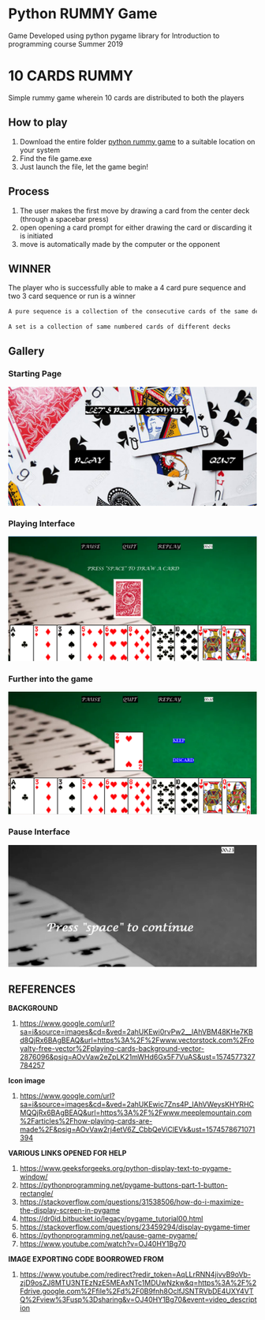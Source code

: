 # Python RUMMY Game
Game Developed using python pygame library for Introduction to programming course Summer 2019

# 10 CARDS RUMMY

Simple rummy game wherein 10 cards are distributed to both the players
## How to play 
1. Download the entire folder [python rummy game](https://github.com/prashasti19075/Python-RUMMY-Game/tree/master/python%20rummy%20game) to a suitable location on your system
2. Find the file game.exe
3. Just launch the file, let the game begin!

## Process

1) The user makes the first move by drawing a card from the center deck (through a spacebar press)
2) open opening a card prompt for either drawing the card or discarding it is initiated
3) move is automatically made by the computer or the opponent

## WINNER
The player who is successfully able to make a 4 card pure sequence and two 3 card sequence or run is a winner 
```bash
A pure sequence is a collection of the consecutive cards of the same deck
```
```bash
A set is a collection of same numbered cards of different decks
```
## Gallery
### Starting Page
![alt text](https://github.com/prashasti19075/Python-RUMMY-Game/blob/master/Images/start%20page.png)
### Playing Interface
![alt text](https://github.com/prashasti19075/Python-RUMMY-Game/blob/master/Images/play%20.png)
### Further into the game
![alt text](https://github.com/prashasti19075/Python-RUMMY-Game/blob/master/Images/drawing%20a%20card%20.png)
### Pause Interface
![alt text](https://github.com/prashasti19075/Python-RUMMY-Game/blob/master/Images/pause.png)

## REFERENCES
**BACKGROUND** 
1. https://www.google.com/url?sa=i&source=images&cd=&ved=2ahUKEwi0rvPw2__lAhVBM48KHe7KBd8QjRx6BAgBEAQ&url=https%3A%2F%2Fwww.vectorstock.com%2Froyalty-free-vector%2Fplaying-cards-background-vector-2876096&psig=AOvVaw2eZpLK21mWHd6Gx5F7VuAS&ust=1574577327784257

**Icon image**
1. https://www.google.com/url?sa=i&source=images&cd=&ved=2ahUKEwic7Zns4P_lAhVWeysKHYRHCMQQjRx6BAgBEAQ&url=https%3A%2F%2Fwww.meeplemountain.com%2Farticles%2Fhow-playing-cards-are-made%2F&psig=AOvVaw2rj4etV6Z_CbbQeViClEVk&ust=1574578671071394

**VARIOUS LINKS OPENED FOR HELP**
1. https://www.geeksforgeeks.org/python-display-text-to-pygame-window/
2. https://pythonprogramming.net/pygame-buttons-part-1-button-rectangle/
3. https://stackoverflow.com/questions/31538506/how-do-i-maximize-the-display-screen-in-pygame
4. https://dr0id.bitbucket.io/legacy/pygame_tutorial00.html
5. https://stackoverflow.com/questions/23459294/display-pygame-timer
6. https://pythonprogramming.net/pause-game-pygame/
7. https://www.youtube.com/watch?v=OJ40HY1Bg70

**IMAGE EXPORTING CODE BOORROWED FROM**
1. https://www.youtube.com/redirect?redir_token=AqLLrRNN4jivvB9oVb-zjD9osZJ8MTU3NTEzNzE5MEAxNTc1MDUwNzkw&q=https%3A%2F%2Fdrive.google.com%2Ffile%2Fd%2F0B9fnh8OclfJSNTRVbDE4UXY4VTQ%2Fview%3Fusp%3Dsharing&v=OJ40HY1Bg70&event=video_description
